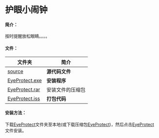 # 护眼小闹钟

#### 简介：

按时提醒放松眼睛。。。。

#### 文件：

| 文件夹                           | 简介             |
| -------------------------------- | ---------------- |
| [source](source)                 | **源代码文件**   |
| [EyeProtect.exe](EyeProtect.exe) | **安装程序**     |
| [EyeProtect.rar](EyeProtect.rar) | 安装文件的压缩包 |
| [EyeProtect.iss](EyeProtect.iss) | **打包代码**     |

#### 安装方法：

下载[EyeProtect](EyeProtect)文件夹至本地(或下载压缩包[EyeProtect](EyeProtect.rar))，然后点击[EyeProtect](EyeProtect/EyeProtect.exe)文件安装。

